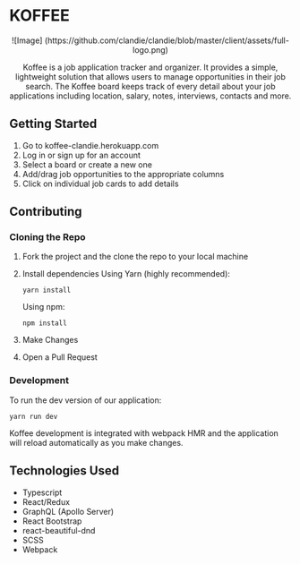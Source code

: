 # KOFFEE
<p align="center">
![Image] (https://github.com/clandie/clandie/blob/master/client/assets/full-logo.png)
</p>

<p align="center">
Koffee is a job application tracker and organizer. It provides a simple, lightweight solution that allows users to manage opportunities in their job search. The Koffee board keeps track of every detail about your job applications including location, salary, notes, interviews, contacts and more.
</p>

## Getting Started

1. Go to koffee-clandie.herokuapp.com
2. Log in or sign up for an account
3. Select a board or create a new one
4. Add/drag job opportunities to the appropriate columns
5. Click on individual job cards to add details


## Contributing

### Cloning the Repo
1. Fork the project and the clone the repo to your local machine
2. Install dependencies
   Using Yarn (highly recommended):
   ```
   yarn install
   ```

   Using npm:
   ```
   npm install
   ```

3. Make Changes
4. Open a Pull Request

### Development
To run the dev version of our application:
```
yarn run dev
```
Koffee development is integrated with webpack HMR and the application will reload automatically as you make changes.


## Technologies Used

- Typescript
- React/Redux
- GraphQL (Apollo Server)
- React Bootstrap
- react-beautiful-dnd
- SCSS
- Webpack

